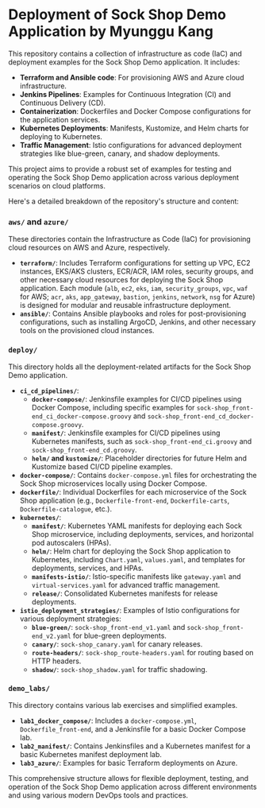 # Deployment of Sock Shop Demo Application by Myunggu Kang

This repository contains a collection of infrastructure as code (IaC) and deployment examples for the Sock Shop Demo application. It includes:

- **Terraform and Ansible code**: For provisioning AWS and Azure cloud infrastructure.
- **Jenkins Pipelines**: Examples for Continuous Integration (CI) and Continuous Delivery (CD).
- **Containerization**: Dockerfiles and Docker Compose configurations for the application services.
- **Kubernetes Deployments**: Manifests, Kustomize, and Helm charts for deploying to Kubernetes.
- **Traffic Management**: Istio configurations for advanced deployment strategies like blue-green, canary, and shadow deployments.

This project aims to provide a robust set of examples for testing and operating the Sock Shop Demo application across various deployment scenarios on cloud platforms.

Here's a detailed breakdown of the repository's structure and content:

### `aws/` and `azure/`
These directories contain the Infrastructure as Code (IaC) for provisioning cloud resources on AWS and Azure, respectively.
- **`terraform/`**: Includes Terraform configurations for setting up VPC, EC2 instances, EKS/AKS clusters, ECR/ACR, IAM roles, security groups, and other necessary cloud resources for deploying the Sock Shop application. Each module (`alb`, `ec2`, `eks`, `iam`, `security_groups`, `vpc`, `waf` for AWS; `acr`, `aks`, `app_gateway`, `bastion`, `jenkins`, `network`, `nsg` for Azure) is designed for modular and reusable infrastructure deployment.
- **`ansible/`**: Contains Ansible playbooks and roles for post-provisioning configurations, such as installing ArgoCD, Jenkins, and other necessary tools on the provisioned cloud instances.

### `deploy/`
This directory holds all the deployment-related artifacts for the Sock Shop Demo application.
- **`ci_cd_pipelines/`**:
    - **`docker-compose/`**: Jenkinsfile examples for CI/CD pipelines using Docker Compose, including specific examples for `sock-shop_front-end_ci_docker-compose.groovy` and `sock-shop_front-end_cd_docker-compose.groovy`.
    - **`manifest/`**: Jenkinsfile examples for CI/CD pipelines using Kubernetes manifests, such as `sock-shop_front-end_ci.groovy` and `sock-shop_front-end_cd.groovy`.
    - **`helm/` and `kustomize/`**: Placeholder directories for future Helm and Kustomize based CI/CD pipeline examples.
- **`docker-compose/`**: Contains `docker-compose.yml` files for orchestrating the Sock Shop microservices locally using Docker Compose.
- **`dockerfile/`**: Individual Dockerfiles for each microservice of the Sock Shop application (e.g., `Dockerfile-front-end`, `Dockerfile-carts`, `Dockerfile-catalogue`, etc.).
- **`kubernetes/`**:
    - **`manifest/`**: Kubernetes YAML manifests for deploying each Sock Shop microservice, including deployments, services, and horizontal pod autoscalers (HPAs).
    - **`helm/`**: Helm chart for deploying the Sock Shop application to Kubernetes, including `Chart.yaml`, `values.yaml`, and templates for deployments, services, and HPAs.
    - **`manifests-istio/`**: Istio-specific manifests like `gateway.yaml` and `virtual-services.yaml` for advanced traffic management.
    - **`release/`**: Consolidated Kubernetes manifests for release deployments.
- **`istio_deployment_strategies/`**: Examples of Istio configurations for various deployment strategies:
    - **`blue-green/`**: `sock-shop_front-end_v1.yaml` and `sock-shop_front-end_v2.yaml` for blue-green deployments.
    - **`canary/`**: `sock-shop_canary.yaml` for canary releases.
    - **`route-headers/`**: `sock-shop_route-headers.yaml` for routing based on HTTP headers.
    - **`shadow/`**: `sock-shop_shadow.yaml` for traffic shadowing.

### `demo_labs/`
This directory contains various lab exercises and simplified examples.
- **`lab1_docker_compose/`**: Includes a `docker-compose.yml`, `Dockerfile_front-end`, and a Jenkinsfile for a basic Docker Compose lab.
- **`lab2_manifest/`**: Contains Jenkinsfiles and a Kubernetes manifest for a basic Kubernetes manifest deployment lab.
- **`lab3_azure/`**: Examples for basic Terraform deployments on Azure.

This comprehensive structure allows for flexible deployment, testing, and operation of the Sock Shop Demo application across different environments and using various modern DevOps tools and practices.
